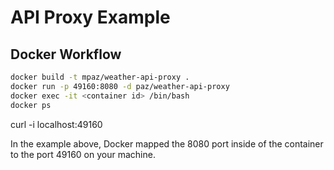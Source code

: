 # API Proxy Example

## Docker Workflow

```sh
docker build -t mpaz/weather-api-proxy .
docker run -p 49160:8080 -d paz/weather-api-proxy
docker exec -it <container id> /bin/bash
docker ps
```

curl -i localhost:49160

In the example above, Docker mapped the 8080 port inside of the container to the port 49160 on your machine.
